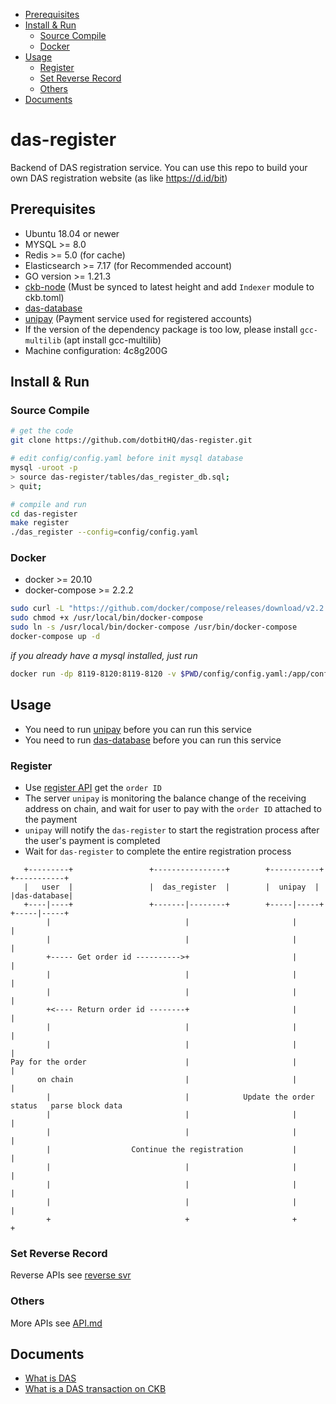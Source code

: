 * [Prerequisites](#prerequisites)
* [Install &amp; Run](#install--run)
     * [Source Compile](#source-compile)
     * [Docker](#docker)
* [Usage](#usage)
     * [Register](#register)
     * [Set Reverse Record](#set-reverse-record)
     * [Others](#others)
* [Documents](#documents)

# das-register

Backend of DAS registration service. You can use this repo to build your own DAS registration website (as like https://d.id/bit)

## Prerequisites

* Ubuntu 18.04 or newer
* MYSQL >= 8.0
* Redis >= 5.0 (for cache)
* Elasticsearch >= 7.17 (for Recommended account)
* GO version >= 1.21.3
* [ckb-node](https://github.com/nervosnetwork/ckb) (Must be synced to latest height and add `Indexer` module to ckb.toml)
* [das-database](https://github.com/dotbitHQ/das-database)
* [unipay](https://github.com/dotbitHQ/unipay) (Payment service used for registered accounts)
* If the version of the dependency package is too low, please install `gcc-multilib` (apt install gcc-multilib)
* Machine configuration: 4c8g200G

## Install & Run

### Source Compile
```bash
# get the code
git clone https://github.com/dotbitHQ/das-register.git

# edit config/config.yaml before init mysql database
mysql -uroot -p
> source das-register/tables/das_register_db.sql;
> quit;

# compile and run
cd das-register
make register
./das_register --config=config/config.yaml
```

### Docker
* docker >= 20.10
* docker-compose >= 2.2.2

```bash
sudo curl -L "https://github.com/docker/compose/releases/download/v2.2.2/docker-compose-$(uname -s)-$(uname -m)" -o /usr/local/bin/docker-compose
sudo chmod +x /usr/local/bin/docker-compose
sudo ln -s /usr/local/bin/docker-compose /usr/bin/docker-compose
docker-compose up -d
```

_if you already have a mysql installed, just run_
```bash
docker run -dp 8119-8120:8119-8120 -v $PWD/config/config.yaml:/app/config/config.yaml --name das-register-server admindid/das-register:latest
```

## Usage
* You need to run [unipay](https://github.com/dotbitHQ/unipay) before you can run this service
* You need to run [das-database](https://github.com/dotbitHQ/das-database) before you can run this service
### Register
* Use [register API](https://github.com/dotbitHQ/das-register/blob/main/API.md#account-order-register) get the `order ID`
* The server `unipay` is monitoring the balance change of the receiving address on chain, and wait for user to pay with the `order ID` attached to the payment
* `unipay` will notify the `das-register` to start the registration process after the user's payment is completed
* Wait for `das-register` to complete the entire registration process

```
   +---------+                 +----------------+        +-----------+        +-----------+
   |   user  |                 |  das_register  |        |  unipay  |         |das-database|
   +----|----+                 +-------|--------+        +-----|-----+        +-----|-----+
        |                              |                       |                    |
        |                              |                       |                    |
        +----- Get order id ---------->+                       |                    |
        |                              |                       |                    |
        |                              |                       |                    |
        +<---- Return order id --------+                       |                    |
        |                              |                       |                    |
        |                              |                       |                    |
Pay for the order                      |                       |                    |
      on chain                         |                       |                    |
        |                              |            Update the order status   parse block data
        |                              |                       |                    |
        |                              |                       |                    |
        |                  Continue the registration           |                    |
        |                              |                       |                    |
        |                              |                       |                    |
        |                              |                       |                    |
        +                              +                       +                    +

```

### Set Reverse Record
Reverse APIs see  [reverse svr](https://github.com/dotbitHQ/reverse-svr/blob/main/API.md)

### Others
More APIs see [API.md](https://github.com/dotbitHQ/das-register/blob/main/API.md)

## Documents
* [What is DAS](https://github.com/dotbitHQ/did-contracts/blob/docs/docs/en/design/Overview-of-DAS.md)
* [What is a DAS transaction on CKB](https://github.com/dotbitHQ/did-contracts/blob/docs/docs/en/developer/Transaction-Structure.md)
